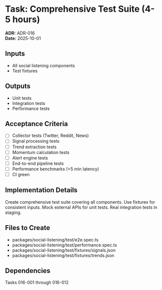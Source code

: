 # Task: Comprehensive Test Suite (4-5 hours)
**ADR:** ADR-016  
**Date:** 2025-10-01

## Inputs
- All social listening components
- Test fixtures

## Outputs
- Unit tests
- Integration tests
- Performance tests

## Acceptance Criteria
- [ ] Collector tests (Twitter, Reddit, News)
- [ ] Signal processing tests
- [ ] Trend extraction tests
- [ ] Momentum calculation tests
- [ ] Alert engine tests
- [ ] End-to-end pipeline tests
- [ ] Performance benchmarks (<5 min latency)
- [ ] CI green

## Implementation Details
Create comprehensive test suite covering all components. Use fixtures for consistent inputs. Mock external APIs for unit tests. Real integration tests in staging.

## Files to Create
- packages/social-listening/test/e2e.spec.ts
- packages/social-listening/test/performance.spec.ts
- packages/social-listening/test/fixtures/signals.json
- packages/social-listening/test/fixtures/trends.json

## Dependencies
Tasks 016-001 through 016-012